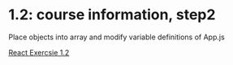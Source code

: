<h1>1.2: course information, step2</h1>
<p> Place objects into array and modify variable definitions of App.js</p>
<a href="https://codesandbox.io/s/1-2-course-information-step2-djn9io">React Exercsie 1.2</a>
